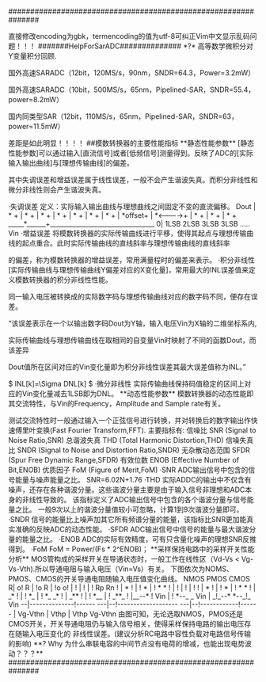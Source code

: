 ###############################################################
<?>直接修改encoding为gbk，termencoding的值为utf-8可纠正Vim中文显示乱码问题！！！

#######HelpForSarADC##############
*?* 高等数学微积分对Y变量积分回顾.<p>
国外高速SARADC（12bit，120MS/s，90nm，SNDR=64.3，Power=3.2mW）<p>
国外高速SARADC（10bit，500MS/s，65nm，Pipelined-SAR，SNDR=55.4，power=8.2mW）<p>
国内同类型SAR（12bit，110MS/s，65nm，Pipelined-SAR，SNDR=63，power=11.5mW）<p>
    差距是如此明显！！！！

##模数转换器的主要性能指标

**静态性能参数**
  [静态性能参数]可以通过输入[直流信号]或者[低频信号]测量得到。反映了ADC的[实际输入输出曲线]与[理想传输曲线]的偏差。<p>
其中失调误差和增益误差属于线性误差，一般不会产生谐波失真。而积分非线性和微分非线性则会产生谐波失真。<p>

·失调误差
 定义：实际输入输出曲线与理想曲线之间固定不变的直流偏移。
      Dout |                        *     +             
           |                      *      +              
           |                    *      +                
           |                  *      +                  
           |                *      +                    
           |              *      +                      
           |            *      +                        
           |          *offset+                          
           |        *<---->+                            
           |      *      +                              
           |    *      +                                
           |  *      +                                  
       _____*______+_________________________________  
          0|  1LSB  2LSB 3LSB 3LSB .....          Vin      
                                                        
·增益误差
 将模数转换器的实际传输曲线进行平移，使得其起点与理想传输曲线的起点重合。此时实际传输曲线的直线斜率与理想传输曲线的直线斜率<p>
 的偏差，称为模数转换器的增益误差，常用满量程时的偏差来表示。

·积分非线性
 [实际传输曲线与理想传输曲线Y偏差对应的X变化量]，常用最大的INL误差值来定义模数转换器的积分非线性性能。<p>
 同一输入电压被转换成的实际数字码与理想传输曲线对应的数字码不同，便存在误差。<p>
      “该误差表示在一个以输出数字码Dout为Y轴，输入电压Vin为X轴的二维坐标系内,<p>
 实际传输曲线与理想传输曲线在取相同的自变量Vin时映射了不同的函数Dout，而该差异<p>
 Dout值所在区间对应的Vin变化量即为积分非线性误差其最大误差值称为INL。”<p>
      
      $ INL[k]=\Sigma DNL[k] $


·微分非线性
 实际传输曲线保持码值稳定的区间上对应的Vin变化量减去1LSB即为DNL。


**动态性能参数**
  模数转换器的动态性能即其交流特性，与Vin的Frequency，Amplitude and Sample rate有关。<p>
  测试交流特性时一般通过输入一个正弦信号进行转换，并对转换后的数字输出作快速傅里叶变换(Fast Fourier Transform,FFT).
  
  主要指标有:
             信噪比         SNR  (Signal to Noise Ratio,SNR)
	     总谐波失真     THD  (Total Harmonic Distortion,THD)
             信噪失真比     SNDR (Signal to Noise and Distortion Ratio,SNDR)
	     无杂散动态范围 SFDR (Spur Free Dynamic Range,SFDR)
	     有效位数       ENOB (Effective Number of Bit,ENOB)
	     优质因子       FoM  (Figure of Merit,FoM)

·SNR
   ADC输出信号中包含的信号能量与噪声能量之比。 SNR=6.02N+1.76

·THD
   实际ADDC的输出中不仅含有噪声，还存在各种谐波分量。这些谐波分量主要是由于输入信号非理想和ADC本身的非线性导致的。
   该指标定义了ADC输出信号中包含的各个谐波分量与信号能量之比。
   一般9次以上的谐波分量值较小可忽略，计算1到9次谐波分量即可。 

·SNDR
   信号的能量比上噪声加其它所有频谱分量的能量，该指标比SNR更加能真实准确的反映ADC的动态性能。

·SFDR
   ADC输出信号中信号的能量与最大谐波分量的能量之比。

·ENOB
   ADC的实际有效精度，可有只含量化噪声的理想SNR反推得到。

·FoM
   FoM = Power/(Fs * 2^ENOB)；


**采样保持电路中的采样开关性能分析**
  MOS管构成的采样开关在导通状态时，一般工作在线性区（Vd-Vs < Vg-Vs-Vth).所以导通电阻与输入电压（Vin=Vs）有关。
  下图依次为NOMS、PMOS、CMOS的开关导通电阻随输入电压值变化曲线。

        NMOS                                       PMOS                                CMOS
   R|             o!                R |  !o                                 R |  !o          o!         
    |              !                  |  !                                    |  !  Rp    Rn  !         
    |            * !                  |  ! *                                  |  ! *        * !         
    |              !                  |  !                                    |  !            !         
    |          *   !                  |  !  *                                 |  !  *      *  !         
    |        _*    !                  |  !   *_                               |  !   *_  _*   !         
    |     _**      !                  |  !     *__                            |  !    _**_    !         
    |__--*         !    Vin           |  !        *--_ _    Vin               | _!_--*    *--_!_    Vin 
  --|--------------!------         ---|--!-------------------              ---|--!------------!------   
    |            Vg-Vthn              | Vthp                                  | Vthp        Vg-Vthn    
                                                                                                             
  由图可知，无论选取NMOS，PMOS还是CMOS开关，开关导通电阻仍与输入信号相关，使得采样保持电路的输出电压存在随输入电压变化的
  非线性误差。(建议分析RC电路中容性负载对电路信号传输的影响)







**? Why 为什么串联电容的中间节点没有电荷的增减，也能出现电势波动？？？**

###############################################################
